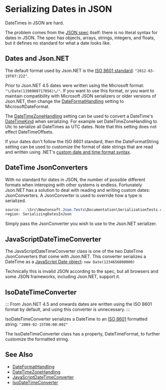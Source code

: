 ﻿# Serializing Dates in JSON

DateTimes in JSON are hard.

The problem comes from the [JSON spec](http://www.ietf.org/rfc/rfc4627.txt) itself: there is no literal syntax for dates in JSON. The spec has objects, arrays, strings, integers, and floats, but it defines no standard for what a date looks like.

## Dates and Json.NET

The default format used by Json.NET is the [ISO 8601 standard](http://en.wikipedia.org/wiki/ISO_8601): `"2012-03-19T07:22Z"`.

Prior to Json.NET 4.5 dates were written using the Microsoft format: `"\/Date(1198908717056)\/"`. If you want to use this format, or you want to maintain compatibility with Microsoft JSON serializers or older versions of Json.NET, then change the [DateFormatHandling](T:Newtonsoft.Json.DateFormatHandling)
setting to MicrosoftDateFormat.

The [DateTimeZoneHandling](T:Newtonsoft.Json.DateTimeZoneHandling) setting can be used to convert a DateTime's [DateTimeKind](T:System.DateTimeKind) when serializing. For example set DateTimeZoneHandling to Utc to serialize all DateTimes as UTC dates. Note that this setting does not effect DateTimeOffsets.

If your dates don't follow the ISO 8601 standard, then the DateFormatString setting can be used to customize the format of date strings that are read and written using .NET's [custom date and time format syntax](https://msdn.microsoft.com/en-us/library/8kb3ddd4.aspx).

## DateTime JsonConverters

With no standard for dates in JSON, the number of possible different formats when interoping with other systems is endless. Fortunately Json.NET has a solution to deal with reading and writing custom dates: JsonConverters. A JsonConverter is used to override how a type is serialized.

```csharp DateTime JsonConverters Example
source: ..\Src\Newtonsoft.Json.Tests\Documentation\SerializationTests.cs
region: SerializingDatesInJson
``` 

Simply pass the JsonConverter you wish to use to the Json.NET serializer.

## JavaScriptDateTimeConverter

The JavaScriptDateTimeConverter class is one of the two DateTime JsonConverters that come with Json.NET. This converter serializes a DateTime as a [JavaScript Date object](http://msdn.microsoft.com/en-us/library/cd9w2te4.aspx): `new Date(1234656000000)`

Technically this is invalid JSON according to the spec, but all browsers and some JSON frameworks, including Json.NET, support it.

## IsoDateTimeConverter

:::
From Json.NET 4.5 and onwards dates are written using the ISO 8601 format by default, and using this converter is unnecessary.
:::

IsoDateTimeConverter serializes a DateTime to an [ISO 8601](http://en.wikipedia.org/wiki/ISO_8601) formatted string: `"2009-02-15T00:00:00Z"`

The IsoDateTimeConverter class has a property, DateTimeFormat, to further customize the formatted string.

## See Also

- [DateFormatHandling](T:Newtonsoft.Json.DateFormatHandling)
- [DateTimeZoneHandling](T:Newtonsoft.Json.DateTimeZoneHandling)
- [JavaScriptDateTimeConverter](T:Newtonsoft.Json.Converters.JavaScriptDateTimeConverter)
- [IsoDateTimeConverter](T:Newtonsoft.Json.Converters.IsoDateTimeConverter)